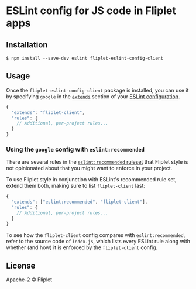 # ESLint config for JS code in Fliplet apps


## Installation

```
$ npm install --save-dev eslint fliplet-eslint-config-client
```


## Usage

Once the `fliplet-eslint-config-client` package is installed, you can use it by specifying `google` in the [`extends`](http://eslint.org/docs/user-guide/configuring#extending-configuration-files) section of your [ESLint configuration](http://eslint.org/docs/user-guide/configuring).

```js
{
  "extends": "fliplet-client",
  "rules": {
    // Additional, per-project rules...
  }
}
```

### Using the `google` config with `eslint:recommended`

There are several rules in the [`eslint:recommended` ruleset](http://eslint.org/docs/rules/) that Fliplet style is not opinionated about that you might want to enforce in your project.

To use Fliplet style in conjunction with ESLint's recommended rule set, extend them both, making sure to list `fliplet-client` last:

```js
{
  "extends": ["eslint:recommended", "fliplet-client"],
  "rules": {
    // Additional, per-project rules...
  }
}
```

To see how the `fliplet-client` config compares with `eslint:recommended`, refer to the source code of `index.js`, which lists every ESLint rule along with whether (and how) it is enforced by the `fliplet-client` config.


## License

Apache-2 © Fliplet